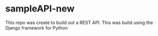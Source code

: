 # sampleAPI-new
This repo was create to build out a REST API. This was build using the Django framework for Python
